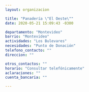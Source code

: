 ```yaml
---
layout: organizacion

title: "Panadería \"El Oeste\""
date: 2020-05-21 15:09:43 -0300

departamento: "Montevideo"
barrio: "Montevideo"
actividades: "Los Bulevares"
necesidades: "Punto de Donación"
telefono_contacto: ""
direccion: ""

otros_contactos: ""
horario: "Consultar telefónicamente"
aclaraciones: ""
cuenta_bancaria: ""

---
```

